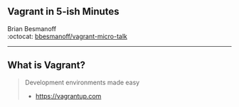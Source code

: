 ## Vagrant in 5-ish Minutes

Brian Besmanoff  
:octocat: [bbesmanoff/vagrant-micro-talk][repo]

---

## What is Vagrant?
> Development environments made easy
> - https://vagrantup.com

[repo]: https://github.com/bbesmanoff/vagrant-micro-talk

